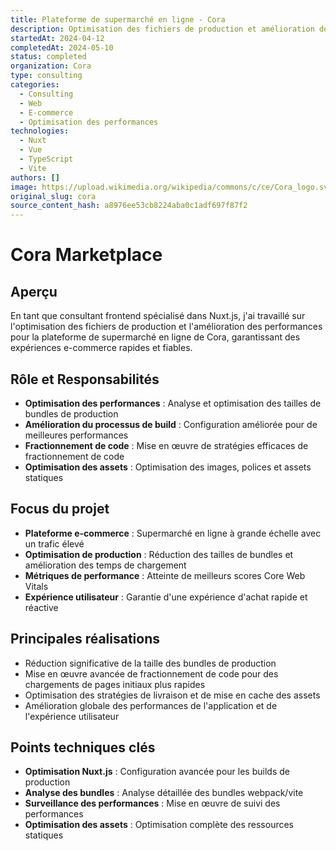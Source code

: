 ```yaml
---
title: Plateforme de supermarché en ligne - Cora
description: Optimisation des fichiers de production et amélioration des performances pour la plateforme de supermarché en ligne de Cora
startedAt: 2024-04-12
completedAt: 2024-05-10
status: completed
organization: Cora
type: consulting
categories:
  - Consulting
  - Web
  - E-commerce
  - Optimisation des performances
technologies:
  - Nuxt
  - Vue
  - TypeScript
  - Vite
authors: []
image: https://upload.wikimedia.org/wikipedia/commons/c/ce/Cora_logo.svg
original_slug: cora
source_content_hash: a8976ee53cb8224aba0c1adf697f87f2
---
```


# Cora Marketplace

## Aperçu

En tant que consultant frontend spécialisé dans Nuxt.js, j'ai travaillé sur l'optimisation des fichiers de production et l'amélioration des performances pour la plateforme de supermarché en ligne de Cora, garantissant des expériences e-commerce rapides et fiables.

## Rôle et Responsabilités

- **Optimisation des performances** : Analyse et optimisation des tailles de bundles de production
- **Amélioration du processus de build** : Configuration améliorée pour de meilleures performances
- **Fractionnement de code** : Mise en œuvre de stratégies efficaces de fractionnement de code
- **Optimisation des assets** : Optimisation des images, polices et assets statiques

## Focus du projet

- **Plateforme e-commerce** : Supermarché en ligne à grande échelle avec un trafic élevé
- **Optimisation de production** : Réduction des tailles de bundles et amélioration des temps de chargement
- **Métriques de performance** : Atteinte de meilleurs scores Core Web Vitals
- **Expérience utilisateur** : Garantie d'une expérience d'achat rapide et réactive

## Principales réalisations

- Réduction significative de la taille des bundles de production
- Mise en œuvre avancée de fractionnement de code pour des chargements de pages initiaux plus rapides
- Optimisation des stratégies de livraison et de mise en cache des assets
- Amélioration globale des performances de l'application et de l'expérience utilisateur

## Points techniques clés

- **Optimisation Nuxt.js** : Configuration avancée pour les builds de production
- **Analyse des bundles** : Analyse détaillée des bundles webpack/vite
- **Surveillance des performances** : Mise en œuvre de suivi des performances
- **Optimisation des assets** : Optimisation complète des ressources statiques